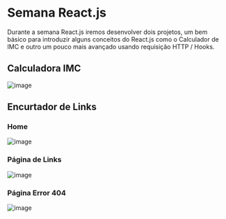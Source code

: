 # Semana React.js

Durante a semana React.js iremos desenvolver dois projetos, um bem básico para introduzir alguns conceitos do React.js como o Calculador de IMC e outro um pouco mais avançado usando requisição HTTP / Hooks.


## Calculadora IMC

![image](https://user-images.githubusercontent.com/69824782/152146598-5712686a-37b2-49b5-a8dc-96c26f042cd2.png)

## Encurtador de Links

### Home
![image](https://user-images.githubusercontent.com/69824782/152265003-1792da8e-caec-4a65-9386-10aa498a8d0c.png)

### Página de Links
![image](https://user-images.githubusercontent.com/69824782/152662316-afee3c6e-93ca-443b-8f41-1fd876ff702b.png)

### Página Error 404
![image](https://user-images.githubusercontent.com/69824782/152662307-eeb2e0bb-63f7-4a4d-8376-54f1d83f495d.png)

